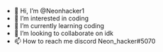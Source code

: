 - 👋 Hi, I’m @Neonhacker1
- 👀 I’m interested in coding
- 🌱 I’m currently learning coding
- 💞️ I’m looking to collaborate on idk
- 📫 How to reach me  discord Neon_hacker#5070

<!---
Neonhacker1/Neonhacker1 is a ✨ special ✨ repository because its `README.md` (this file) appears on your GitHub profile.
You can click the Preview link to take a look at your changes.
--->
